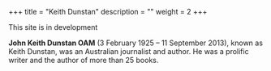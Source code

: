 
+++
title = "Keith Dunstan"
description = ""
weight = 2
+++

This site is in development


**John Keith Dunstan OAM** (3 February 1925 – 11 September 2013), known as Keith Dunstan, was an Australian journalist and author. He was a prolific writer and the author of more than 25 books.
